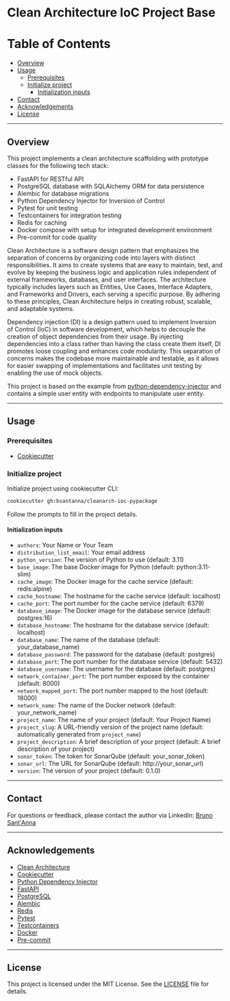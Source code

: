 # Clean Architecture IoC Project Base

Table of Contents
=================

   * [Overview](#overview)
   * [Usage](#usage)
      * [Prerequisites](#prerequisites)
      * [Initialize project](#initialize-project)
         * [Initialization inputs](#initialization-inputs)
   * [Contact](#contact)
   * [Acknowledgements](#acknowledgements)
   * [License](#license)

---

## Overview

This project implements a clean architecture scaffolding with prototype classes for the following tech stack:

- FastAPI for RESTful API
- PostgreSQL database with SQLAlchemy ORM for data persistence
- Alembic for database migrations
- Python Dependency Injector for Inversion of Control
- Pytest for unit testing
- Testcontainers for integration testing
- Redis for caching
- Docker compose with setup for integrated development environment
- Pre-commit for code quality

Clean Architecture is a software design pattern that emphasizes the separation of concerns by organizing code into layers with distinct responsibilities. It aims to create systems that are easy to maintain, test, and evolve by keeping the business logic and application rules independent of external frameworks, databases, and user interfaces. The architecture typically includes layers such as Entities, Use Cases, Interface Adapters, and Frameworks and Drivers, each serving a specific purpose. By adhering to these principles, Clean Architecture helps in creating robust, scalable, and adaptable systems.

Dependency injection (DI) is a design pattern used to implement Inversion of Control (IoC) in software development, which helps to decouple the creation of object dependencies from their usage. By injecting dependencies into a class rather than having the class create them itself, DI promotes loose coupling and enhances code modularity. This separation of concerns makes the codebase more maintainable and testable, as it allows for easier swapping of implementations and facilitates unit testing by enabling the use of mock objects.

This project is based on the example from [python-dependency-injector](https://python-dependency-injector.ets-labs.org/examples/fastapi-sqlalchemy.html) and contains a simple user entity with endpoints to manipulate user entity.

---

## Usage

### Prerequisites

- [Cookiecutter](https://www.cookiecutter.io/)

### Initialize project

Initialize project using cookiecutter CLI:

```bash
cookiecutter gh:bsantanna/cleanarch-ioc-pypackage
```

Follow the prompts to fill in the project details.

#### Initialization inputs

- `authors`: Your Name or Your Team
- `distribution_list_email`: Your email address
- `python_version`: The version of Python to use (default: 3.11)
- `base_image`: The base Docker image for Python (default: python:3.11-slim)
- `cache_image`: The Docker image for the cache service (default: redis:alpine)
- `cache_hostname`: The hostname for the cache service (default: localhost)
- `cache_port`: The port number for the cache service (default: 6379)
- `database_image`: The Docker image for the database service (default: postgres:16)
- `database_hostname`: The hostname for the database service (default: localhost)
- `database_name`: The name of the database (default: your_database_name)
- `database_password`: The password for the database (default: postgres)
- `database_port`: The port number for the database service (default: 5432)
- `database_username`: The username for the database (default: postgres)
- `network_container_port`: The port number exposed by the container (default: 8000)
- `network_mapped_port`: The port number mapped to the host (default: 18000)
- `network_name`: The name of the Docker network (default: your_network_name)
- `project_name`: The name of your project (default: Your Project Name)
- `project_slug`: A URL-friendly version of the project name (default: automatically generated from `project_name`)
- `project_description`: A brief description of your project (default: A brief description of your project)
- `sonar_token`: The token for SonarQube (default: your_sonar_token)
- `sonar_url`: The URL for SonarQube (default: http://your_sonar_url)
- `version`: The version of your project (default: 0.1.0)

---

## Contact

For questions or feedback, please contact the author via LinkedIn: [Bruno Sant'Anna](https://www.linkedin.com/in/brnsantanna/)

---

## Acknowledgements

- [Clean Architecture](https://blog.cleancoder.com/uncle-bob/2012/08/13/the-clean-architecture.html)
- [Cookiecutter](https://www.cookiecutter.io/)
- [Python Dependency Injector](https://python-dependency-injector.ets-labs.org/)
- [FastAPI](https://fastapi.tiangolo.com/)
- [PostgreSQL](https://www.postgresql.org/)
- [Alembic](https://alembic.sqlalchemy.org/en/latest/)
- [Redis](https://redis.io/)
- [Pytest](https://docs.pytest.org/en/stable/)
- [Testcontainers](https://testcontainers.org/)
- [Docker](https://www.docker.com/)
- [Pre-commit](https://pre-commit.com/)

---

## License

This project is licensed under the MIT License. See the [LICENSE](LICENSE) file for details.
